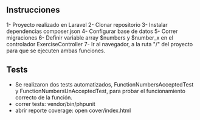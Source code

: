 ## Instrucciones

1- Proyecto realizado en Laravel
2- Clonar repositorio
3- Instalar dependencias composer.json
4- Configurar base de datos
5- Correr migraciones
6- Definir variable array $numbers y $number_x en el controlador ExerciseController
7- Ir al navegador, a la ruta "/" del proyecto para que se ejecuten ambas funciones.

## Tests

- Se realizaron dos tests automatizados, FunctionNumbersAcceptedTest y FunctionNumbersUnAcceptedTest, para probar el funcionamiento correcto de la función.
- correr tests:  vendor/bin/phpunit
- abrir reporte coverage:  open cover/index.html


